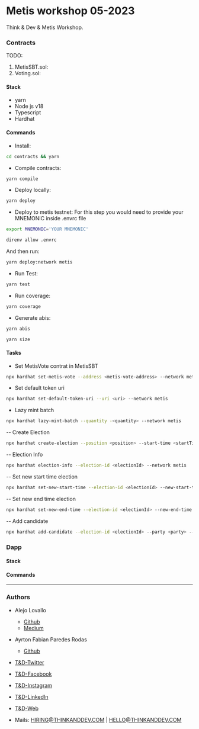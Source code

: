 # Metis workshop 05-2023

Think & Dev & Metis Workshop.

### Contracts

TODO: <INSERT DIAGRAM>

1. MetisSBT.sol:
2. Voting.sol:

#### Stack

- yarn
- Node js v18
- Typescript
- Hardhat

#### Commands

- Install:

```bash
cd contracts && yarn
```

- Compile contracts:

```bash
yarn compile
```

- Deploy locally:

```bash
yarn deploy
```

- Deploy to metis testnet: For this step you would need to provide your MNEMONIC inside .envrc file

```bash
export MNEMONIC='YOUR MNEMONIC'

direnv allow .envrc
```

And then run:

```bash
yarn deploy:network metis
```

- Run Test:

```bash
yarn test
```

- Run coverage:

```bash
yarn coverage
```

- Generate abis:

```bash
yarn abis
```

```bash
yarn size
```

#### Tasks

- Set MetisVote contrat in MetisSBT

```bash
npx hardhat set-metis-vote --address <metis-vote-address> --network metis
```

- Set default token uri

```bash
npx hardhat set-default-token-uri --uri <uri> --network metis
```

- Lazy mint batch

```bash
npx hardhat lazy-mint-batch --quantity -<quantity> --network metis
```

-- Create Election

```bash
npx hardhat create-election --position <position> --start-time <startTime> --end-time <endTime> --network metis
```

-- Election Info

```bash
npx hardhat election-info --election-id <electionId> --network metis
```

-- Set new start time election

```bash
npx hardhat set-new-start-time --election-id <electionId> --new-start-time <newStartTime> --network metis
```

-- Set new end time election

```bash
npx hardhat set-new-end-time --election-id <electionId> --new-end-time <newEndTime>  --network metis
```

-- Add candidate

```bash
npx hardhat add-candidate --election-id <electionId> --party <party> --person <person> --network metis
```

### Dapp

#### Stack

#### Commands

---

### Authors

- Alejo Lovallo

  - [Github](https://github.com/AlejoLovallo)
  - [Medium](https://alejolovallo.medium.com/)

- Ayrton Fabian Paredes Rodas

  - [Github](https://github.com/MrRaccxxn)

- [T&D-Twitter](https://twitter.com/thinkanddev)
- [T&D-Facebook](https://www.facebook.com/ThinkandDev)
- [T&D-Instagram](https://www.instagram.com/thinkanddevok/)
- [T&D-LinkedIn](https://www.linkedin.com/company/think-and-dev-llc/)
- [T&D-Web](https://thinkanddev.com)
- Mails: HIRING@THINKANDDEV.COM | HELLO@THINKANDDEV.COM

